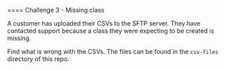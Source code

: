 ==== Challenge 3 - Missing class

A customer has uploaded their CSVs to the SFTP server. They have contacted
support because a class they were expecting to be created is missing.

Find what is wrong with the CSVs.
The files can be found in the `csv-files` directory of this repo.
